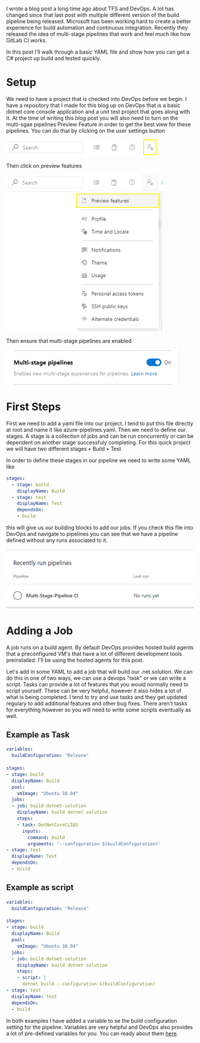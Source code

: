 I wrote a blog post a long time ago about TFS and DevOps. A lot has changed since that last post with multiple different version of the build pipeline being released. Microsoft has been working hard to create a better experience for build automation and continuous integration. Recently they released the idea of multi-stage pipelines that work and feel much like how GitLab CI works.

In this post I'll walk through a basic YAML file and show how you can get a C# project up build and tested quickly.

# Setup

We need to have a project that is checked into DevOps before we begin. I have a repository that I made for this blog up on DevOps that is a basic dotnet core console application and a unit test project that goes along with it. At the time of writing this blog post you will also need to turn on the multi-sgae pipelines Preview Feature in order to get the best view for these pipelines. You can do that by clicking on the user settings button

![user settings](images/user-settings.png)

Then click on preview features

![preview features](images/preview-features.png)

Then ensure that multi-stage pipelines are enabled

![mult-stage pipelines](images/multi-stage-pipelines.png)



# First Steps

First we need to add a yaml file into our project. I tend to put this file directly at root and name it like azure-pipelines.yaml. Then we need to define our stages. A stage is a collection of jobs and can be run concurrently or can be dependent on another stage successfuly completing. For this quick project we will have two different stages
	• Build
	• Test

In order to define these stages in our pipeline we need to write some YAML like

``` yaml
stages:
  - stage: build
    displayName: Build
  - stage: test
    displayName: Test
    dependsOn:
    - build
```

this will give us our building blocks to add our jobs. If you check this file into DevOps and navigate to pipelines you can see that we have a pipeline defined without any runs associated to it.

![no runs](images/no-runs.png)

# Adding a Job

A job runs on a build agent. By default DevOps provides hosted build agents that a preconfigured VM's that have a lot of different development tools preinstalled. I'll be using the hosted agents for this post.

Let's add in some YAML to add a job that will build our .net solution. We can do this in one of two ways, we can use a devops "task" or we can write a script. Tasks can provide a lot of features that you would normally need to script yourself. These can be very helpful, however it also hides a lot of what is being completed. I tend to try and use tasks and they get updated regulary to add additional features and other bug fixes. There aren't tasks for everything however so you will need to write some scripts eventually as well.

## Example as Task

``` yaml
variables:
  buildConfiguration: "Release"
  
stages:
- stage: build
  displayName: Build
  pool:
    vmImage: "Ubuntu 16.04"    
  jobs:
  - job: build-dotnet-solution
    displayName: build dotnet solution
    steps:
    - task: DotNetCoreCLI@2
      inputs:
        command: build
        arguments: '--configuration $(buildConfiguration)'
- stage: test
  displayName: Test
  dependsOn:
  - build
```

## Example as script

``` yaml
variables:
  buildConfiguration: "Release"
  
stages:
- stage: build
  displayName: Build
  pool:
    vmImage: "Ubuntu 16.04"    
  jobs:
  - job: build-dotnet-solution
    displayName: build dotnet solution
    steps:
    - script: |
      dotnet build --configuration $(buildConfiguration)
- stage: test
  displayName: Test
  dependsOn:
  - build
```

In both examples I have added a variable to se the build configuration setting for the pipeline. Variables are very helpful and DevOps also provides a lot of pre-defined variables for you. You can ready about them [here](https://docs.microsoft.com/en-us/azure/devops/pipelines/build/variables?view=azure-devops&tabs=yaml).